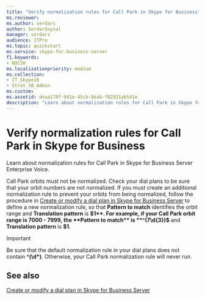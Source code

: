 ```yaml
---
title: "Verify normalization rules for Call Park in Skype for Business"
ms.reviewer: 
ms.author: serdars
author: SerdarSoysal
manager: serdars
audience: ITPro
ms.topic: quickstart
ms.service: skype-for-business-server
f1.keywords:
- NOCSH
ms.localizationpriority: medium
ms.collection: 
- IT_Skype16
- Strat_SB_Admin
ms.custom: 
ms.assetid: deaa170f-041e-45cb-8eab-f02931ab541e
description: "Learn about normalization rules for Call Park in Skype for Business Server Enterprise Voice."
---
```


# Verify normalization rules for Call Park in Skype for Business
 
Learn about normalization rules for Call Park in Skype for Business Server Enterprise Voice.
  
Call Park orbits must not be normalized. Check your dial plans to be sure that your orbit numbers are not normalized. If you must create an additional normalization rule to prevent your orbits from being normalized, follow the procedure in [Create or modify a dial plan in Skype for Business Server](dial-plans.md) to define a new normalization rule, so that **Pattern to match** identifies the orbit range and **Translation pattern** is **$1**. For example, if your Call Park orbit range is 7000 - 7999, the **Pattern to match** is **^(7\d{3})$** and **Translation pattern** is **$1**.
  
> [!IMPORTANT]
> Be sure that the default normalization rule in your dial plans does not contain **^(\d\*)**. Otherwise, your Call Park normalization rule will never run.
  
## See also

[Create or modify a dial plan in Skype for Business Server](dial-plans.md)

